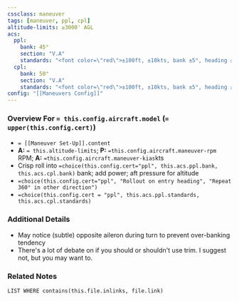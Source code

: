 ```yaml
---
cssclass: maneuver
tags: [maneuver, ppl, cpl]
altitude-limits: ≥3000' AGL
acs:
  ppl:
    bank: 45°
    section: "V.A"
    standards: "<font color=\"red\">±100ft, ±10kts, bank ±5°, heading ±10°</font>"
  cpl: 
    bank: 50°
    section: "V.A"
    standards: "<font color=\"red\">±100ft, ±10kts, bank ±5°, heading ±10°</font>"
config: "[[Maneuvers Config]]"
---
```

### Overview For `= this.config.aircraft.model` (`= upper(this.config.cert)`)
- `= [[Maneuver Set-Up]].content`
- **A:** `= this.altitude-limits`; **P:** `=this.config.aircraft.maneuver-rpm` RPM; **A:** `=this.config.aircraft.maneuver-kias`kts
- Crisp roll into `=choice(this.config.cert="ppl", this.acs.ppl.bank, this.acs.cpl.bank)` bank; add power; aft pressure for altitude
- `=choice(this.config.cert="ppl", "Rollout on entry heading", "Repeat 360° in other direction")`
- `=choice(this.config.cert = "ppl", this.acs.ppl.standards, this.acs.cpl.standards)`

### Additional Details
- May notice (subtle) opposite aileron during turn to prevent over-banking tendency
- There's a lot of debate on if you should or shouldn't use trim. I suggest not, but you may want to.

### Related Notes
```dataview
LIST WHERE contains(this.file.inlinks, file.link)
```
